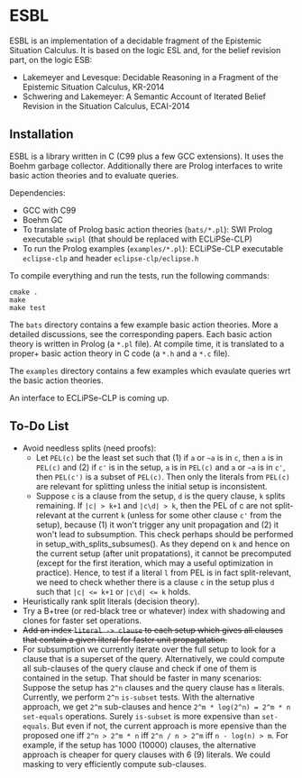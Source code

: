 # ESBL

ESBL is an implementation of a decidable fragment of the Epistemic Situation Calculus.
It is based on the logic ESL and, for the belief revision part, on the logic ESB:

* Lakemeyer and Levesque: Decidable Reasoning in a Fragment of the Epistemic Situation Calculus, KR-2014
* Schwering and Lakemeyer: A Semantic Account of Iterated Belief Revision in the Situation Calculus, ECAI-2014


## Installation

ESBL is a library written in C (C99 plus a few GCC extensions).
It uses the Boehm garbage collector.
Additionally there are Prolog interfaces to write basic action theories and to evaluate queries.

Dependencies:
* GCC with C99
* Boehm GC
* To translate of Prolog basic action theories (`bats/*.pl`): SWI Prolog executable `swipl` (that should be replaced with ECLiPSe-CLP)
* To run the Prolog examples (`examples/*.pl`): ECLiPSe-CLP executable `eclipse-clp` and header `eclipse-clp/eclipse.h`

To compile everything and run the tests, run the following commands:
```
cmake .
make
make test
```

The `bats` directory contains a few example basic action theories.
More a detailed discussions, see the corresponding papers.
Each basic action theory is written in Prolog (a `*.pl` file).
At compile time, it is translated to a proper+ basic action theory in C code (a `*.h` and a `*.c` file).

The `examples` directory contains a few examples which evaulate queries wrt the basic action theories.

An interface to ECLiPSe-CLP is coming up.


## To-Do List

* Avoid needless splits (need proofs):
  * Let `PEL(c)` be the least set such that (1) if `a` or `~a` is in `c`, then `a` is in `PEL(c)` and (2) if `c'` is in the setup, `a` is in `PEL(c)` and `a` or `~a` is in `c'`, then `PEL(c')` is a subset of `PEL(c)`.
    Then only the literals from `PEL(c)` are relevant for splitting unless the initial setup is inconsistent.
  * Suppose `c` is a clause from the setup, `d` is the query clause, `k` splits remaining.
    If `|c| > k+1` and `|c\d| > k`, then the PEL of c are not split-relevant at the current `k` (unless for some other clause `c'` from the setup), because (1) it won't trigger any unit propagation and (2) it won't lead to subsumption.
    This check perhaps should be performed in setup_with_splits_subsumes().
    As they depend on `k` and hence on the current setup (after unit propatations), it cannot be precomputed (except for the first iteration, which may a useful optimization in practice).
    Hence, to test if a literal `l` from PEL is in fact split-relevant, we need to check whether there is a clause `c` in the setup plus `d` such that `|c| <= k+1` or `|c\d| <= k` holds.
* Heuristically rank split literals (decision theory).
* Try a B+tree (or red-black tree or whatever) index with shadowing and clones for faster set operations.
* ~~Add an index `literal -> clause` to each setup which gives all clauses that contain a given literal for faster unit propagatation.~~
* For subsumption we currently iterate over the full setup to look for a clause that is a superset of the query.
  Alternatively, we could compute all sub-clauses of the query clause and check if one of them is contained in the setup.
  That should be faster in many scenarios:
  Suppose the setup has `2^n` clauses and the query clause has `m` literals.
  Currently, we perform `2^n` `is-subset` tests.
  With the alternative approach, we get `2^m` sub-clauses and hence `2^m * log(2^n) = 2^m * n` `set-equals` operations.
  Surely `is-subset` is more expensive than `set-equals`.
  But even if not, the current approach is more epensive than the proposed one iff `2^n > 2^m * n` iff `2^n / n > 2^m` iff `n - log(n) > m`.
  For example, if the setup has 1000 (10000) clauses, the alternative approach is cheaper for query clauses with 6 (9) literals.
  We could masking to very efficiently compute sub-clauses.

